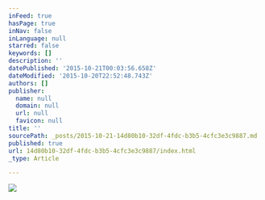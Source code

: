 ```yaml
---
inFeed: true
hasPage: true
inNav: false
inLanguage: null
starred: false
keywords: []
description: ''
datePublished: '2015-10-21T00:03:56.658Z'
dateModified: '2015-10-20T22:52:48.743Z'
authors: []
publisher:
  name: null
  domain: null
  url: null
  favicon: null
title: ''
sourcePath: _posts/2015-10-21-14d80b10-32df-4fdc-b3b5-4cfc3e3c9887.md
published: true
url: 14d80b10-32df-4fdc-b3b5-4cfc3e3c9887/index.html
_type: Article

---
```

![](https://the-grid-user-content.s3-us-west-2.amazonaws.com/f97619fd-be0f-4f69-bd92-ec17207421d9.png)
